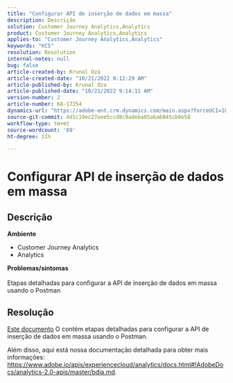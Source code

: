 ```yaml
---
title: "Configurar API de inserção de dados em massa"
description: Descrição
solution: Customer Journey Analytics,Analytics
product: Customer Journey Analytics,Analytics
applies-to: "Customer Journey Analytics,Analytics"
keywords: "KCS"
resolution: Resolution
internal-notes: null
bug: false
article-created-by: Krunal Oza
article-created-date: "10/21/2022 9:12:29 AM"
article-published-by: Krunal Oza
article-published-date: "10/21/2022 9:14:11 AM"
version-number: 2
article-number: KA-17254
dynamics-url: "https://adobe-ent.crm.dynamics.com/main.aspx?forceUCI=1&pagetype=entityrecord&etn=knowledgearticle&id=1433e07a-2051-ed11-bba2-0022480867fb"
source-git-commit: 4d1c19ec27aee5ccd8c9adeba05aba6845cb0e58
workflow-type: tm+mt
source-wordcount: '69'
ht-degree: 11%

---
```


# Configurar API de inserção de dados em massa

## Descrição

<b>Ambiente</b>
- Customer Journey Analytics
- Analytics



<b>Problemas/sintomas</b><br><br>Etapas detalhadas para configurar a API de inserção de dados em massa usando o Postman<br>

## Resolução


[Este documento](https://spark.adobe.com/page/0jhQHMs74AtYz/) O contém etapas detalhadas para configurar a API de inserção de dados em massa usando o Postman.

Além disso, aqui está nossa documentação detalhada para obter mais informações: https://www.adobe.io/apis/experiencecloud/analytics/docs.html#!AdobeDocs/analytics-2.0-apis/master/bdia.md.
